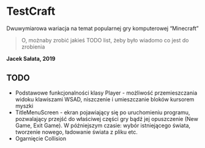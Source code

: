 # TestCraft
Dwuwymiarowa wariacja na temat popularnej gry komputerowej “Minecraft”

> O, możnaby zrobić jakieś TODO list, żeby było wiadomo co jest do zrobienia 

__Jacek Sałata, 2019__

## TODO

* Podstawowe funkcjonalności klasy Player - możliwość przemieszczania widoku klawiszami WSAD, niszczenie i umieszczanie bloków kursorem myszki
* TitleMenuScreen - ekran pojawiający się po uruchomieniu programu, pozwalający przejść do właściwej części gry bądź jej opuszczenie (New Game, Exit Game). W późniejszym czasie: wybór istniejącego świata, tworzenie nowego, ładowanie świata z pliku etc.
* Ogarnięcie Collision
